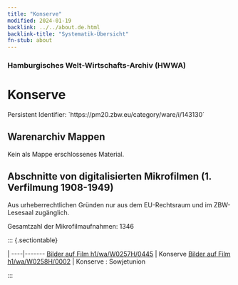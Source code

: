 ```yaml
---
title: "Konserve"
modified: 2024-01-19
backlink: ../../about.de.html
backlink-title: "Systematik-Übersicht"
fn-stub: about
---
```


### Hamburgisches Welt-Wirtschafts-Archiv (HWWA)

# Konserve

<div class="hint">Persistent Identifier: `https://pm20.zbw.eu/category/ware/i/143130`</div>







## Warenarchiv Mappen





Kein als Mappe erschlossenes Material.



<a id="filmsections" />

## Abschnitte von digitalisierten Mikrofilmen (1. Verfilmung 1908-1949)

<p>Aus urheberrechtlichen Gründen nur aus dem EU-Rechtsraum und im ZBW-Lesesaal zugänglich.</p>


<p>Gesamtzahl der Mikrofilmaufnahmen: 1346</p>





::: {.sectiontable}

 | 
----|-------
<a class="btn" href="https://pm20.zbw.eu/film/h1/wa/W0257H/0445" rel="nofollow">Bilder auf Film h1/wa/W0257H/0445</a> | Konserve
<a class="btn" href="https://pm20.zbw.eu/film/h1/wa/W0258H/0002" rel="nofollow">Bilder auf Film h1/wa/W0258H/0002</a> | Konserve : Sowjetunion


:::
















